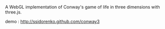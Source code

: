 A WebGL implementation of Conway's game of life in three dimensions with three.js. 

demo : http://ssidorenko.github.com/conway3
